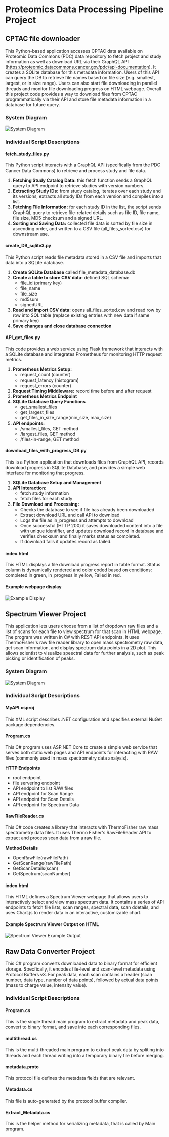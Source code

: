 # Proteomics Data Processing Pipeline Project

## CPTAC file downloader
This Python-based application accesses CPTAC data available on Proteomic Data Commons (PDC) data repository to fetch project and study information as well as download URL via their GraphQL API (https://proteomic.datacommons.cancer.gov/pdc/api-documentation). It creates a SQLite database for this metadata information. Users of this API can query the DB to retrieve file names based on file size (e.g. smallest, largest, or in size range). Users can also start file downloading in parallel threads and monitor file downloading progress on HTML webpage. Overall this project code provides a way to download files from CPTAC programmatically via their API and store file metadata information in a database for future query. 

### System Diagram
![System Diagram](CPTAC_file_downloader/diagram.svg)

### Individual Script Descriptions

#### fetch_study_files.py
This Python script interacts with a GraphQL API (specifically from the PDC Cancer Data Commons) to retrieve and process study and file data.
1. **Fetching Study Catalog Data:** this fetch function sends a GraphQL query to API endpoint to retrieve studies with version numbers. 
2. **Extracting Study IDs:** from study catalog, iterates over each study and its versions, extracts all study IDs from each version and compiles into a list.
3. **Fetching File Information:** for each study ID in the list, the script sends GraphQL query to retrieve file-related details such as file ID, file name, file size, MD5 checksum and a signed URL.
4. **Sorting and Saving Data:** collected file data is sorted by file size in ascending order, and written to a CSV file (all_files_sorted.csv) for downstream use. 

#### create_DB_sqlite3.py
This Python script reads file metadata stored in a CSV file and imports that data into a SQLite database.
1. **Create SQLite Database** called file_metadata_database.db
2. **Create a table to store CSV data:** defined SQL schema:
   - file_id (primary key)
   - file_name
   - file_size
   - md5sum
   - signedURL
3. **Read and import CSV data:** opens all_files_sorted.csv and read row by row into SQL table (replace existing entries with new data if same primary key)
4. **Save changes and close database connection**

#### API_get_files.py
This code provides a web service using Flask framework that interacts with a SQLite database and integrates Prometheus for monitoring HTTP request metrics. 
1. **Prometheus Metrics Setup:**
   - request_count (counter)
   - request_latency (histogram)
   - request_errors (counter)
2. **Request Timing Middleware:** record time before and after request
3. **Prometheus Metrics Endpoint**
4. **SQLite Database Query Functions**
   - get_smallest_files
   - get_largest_files
   - get_files_in_size_range(min_size, max_size)
5. **API endpoints:**
   - /smallest_files, GET method
   - /largest_files, GET method
   - /files-in-range, GET method

#### download_files_with_progress_DB.py
This is a Python application that downloads files from GraphQL API, records download progress in SQLite Database, and provides a simple web interface for monitoring that progress. 
1. **SQLite Database Setup and Management**
2. **API Interaction:**
     - fetch study information
     - fetch files for each study
3. **File Download and Processing:**
    - Checks the database to see if file has already been downloaded
    - Extract download URL and call API to download
    - Logs the file as in_progress and attempts to download
    - Once successful (HTTP 200) it saves downloaded content into a file with unique identifier, and updates download record in database and verifies checksum and finally marks status as completed.
    - If download fails it updates record as failed.

      
#### index.html
This HTML displays a file download progress report in table format. 
Status column is dynamically rendered and color coded based on conditions: completed in green, in_progress in yellow, Failed in red. 
#### Example webpage display
![Example Display](CPTAC_file_downloader/example_display.png)

## Spectrum Viewer Project
This application lets users choose from a list of dropdown raw files and a list of scans for each file to view spectrum for that scan in HTML webpage. The program was written in C# with REST API endpoints. It uses ThermoFisher's raw file reader library to open mass spectrometry raw data, get scan information, and display spectrum data points in a 2D plot. This allows scientist to visualize speectral data for further analysis, such as peak picking or identification of peaks. 

### System Diagram
![System Diagram](Spectrum_Viewer/spectrum_viewer_diagram.svg)

### Individual Script Descriptions
#### MyAPI.csproj
This XML script describes .NET configuration and specifies external NuGet package dependencies. 

#### Program.cs
This C# program uses ASP.NET Core to create a simple web service that serves both static web pages and API endpoints for interacting with RAW files (commonly used in mass spectrometry data analysis).

**HTTP Endpoints**
- root endpoint
- file servering endpoint
- API endpoint to list RAW files
- API endpoint for Scan Range
- API endpoint for Scan Details
- API endpoint for Spectrum Data

#### RawFileReader.cs
This C# code creates a library that interacts with ThermoFisher raw mass spectrometry data files. It uses Thermo Fisher's RawFileReader API to extract and process scan data from a raw file. 

**Method Details**
- OpenRawFile(rawFilePath)
- GetScanRange(rawFilePath)
- GetScanDetails(scan)
- GetSpectrum(scanNumber)

#### index.html
This HTML defines a Spectrum Viewer webpage that allows users to interactively select and view mass spectrum data. 
It contains a series of API endpoints to fetch file lists, scan ranges, spectral data, scan ddetails, and uses Chart.js to render data in an interactive, customizable chart. 

#### Example Spectrum Viewer Output on HTML
![Spectrum Viewer Example Output](Spectrum_Viewer/spectrum_viewer_output.png)

## Raw Data Converter Project
This C# program converts downloaded data to binary format for efficient storage. Specfically, it encodes file-level and scan-level metadata using Protocol Buffers v3. For peak data, each scan contains a header (scan number, data type, number of data points), followed by actual data points (mass to charge value, intensity value).

### Individual Script Descriptions
#### Program.cs
This is the single thread main program to extract metadata and peak data, convert to binary format, and save into each corresponding files. 

#### multithread.cs
This is the multi-threaded main program to extract peak data by spliting into threads and each thread writing into a temporary binary file before merging. 

#### metadata.proto
This protocol file defines the metadata fields that are relevant.

#### Metadata.cs
This file is auto-generated by the protocol buffer compiler.

#### Extract_Metadata.cs
This is the helper method for serializing metadata, that is called by Main program. 

